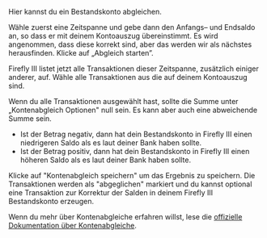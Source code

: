 Hier kannst du ein Bestandskonto abgleichen.

Wähle zuerst eine Zeitspanne und gebe dann den Anfangs– und Endsaldo an, so dass er mit deinem Kontoauszug übereinstimmt. Es wird angenommen, dass diese korrekt sind, aber das werden wir als nächstes herausfinden. Klicke auf „Abgleich starten”.

Firefly III listet jetzt alle Transaktionen dieser Zeitspanne, zusätzlich einiger anderer, auf. Wähle alle Transaktionen aus die auf deinem Kontoauszug sind.

Wenn du alle Transaktionen ausgewählt hast, sollte die Summe unter „Kontenabgleich Optionen" null sein. Es kann aber auch eine abweichende Summe sein.

* Ist der Betrag negativ, dann hat dein Bestandskonto in Firefly III einen niedrigeren Saldo als es laut deiner Bank haben sollte.
* Ist der Betrag positiv, dann hat dein Bestandskonto in Firefly III einen höheren Saldo als es laut deiner Bank haben sollte.

Klicke auf "Kontenabgleich speichern" um das Ergebnis zu speichern. Die Transaktionen werden als "abgeglichen" markiert und du kannst optional eine Transaktion zur Korrektur der Salden in deinem Firefly III Bestandskonto erzeugen.

Wenn du mehr über Kontenabgleiche erfahren willst, lese die [offizielle Dokumentation über Kontenabgleiche](https://docs.firefly-iii.org/advanced-concepts/reconcile).